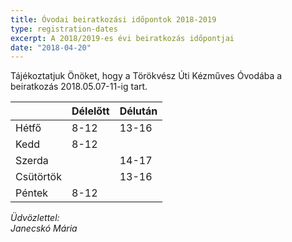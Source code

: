 ```yaml
---
title: Óvodai beiratkozási időpontok 2018-2019
type: registration-dates
excerpt: A 2018/2019-es évi beiratkozás időpontjai
date: "2018-04-20"
---
```


Tájékoztatjuk Önöket, hogy a Törökvész Úti Kézműves Óvodába a beiratkozás 2018.05.07-11-ig tart.

||Délelőtt|Délután|
|--- |--- |--- |
|Hétfő|8-12|13-16|
|Kedd|8-12||
|Szerda||14-17|
|Csütörtök||13-16|
|Péntek|8-12||

*Üdvözlettel:*<br>
*Janecskó Mária*